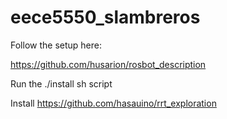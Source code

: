 # eece5550_slambreros
Follow the setup here: 

https://github.com/husarion/rosbot_description

Run the ./install sh script

Install https://github.com/hasauino/rrt_exploration


